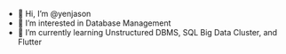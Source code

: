 - 👋 Hi, I’m @yenjason
- 👀 I’m interested in Database Management
- 🌱 I’m currently learning Unstructured DBMS, SQL Big Data Cluster, and Flutter

<!---
yenjason/yenjason is a ✨ special ✨ repository because its `README.md` (this file) appears on your GitHub profile.
You can click the Preview link to take a look at your changes.
--->
